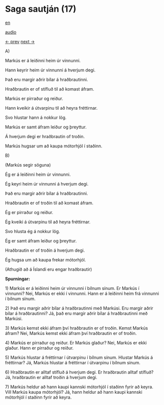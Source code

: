 # Saga sautján (17)

[en](../en/story_17.md)

[audio](../audio/story_17.mp3)

[← prev](../is/story_16.md)
[next →](../is/story_18.md)

A\)

Markús er á leiðinni heim úr vinnunni.

Hann keyrir heim úr vinnunni á hverjum degi.

Það eru margir aðrir bílar á hraðbrautinni.

Hraðbrautin er of stífluð til að komast áfram.

Markús er pirraður og reiður.

Hann kveikir á útvarpinu til að heyra fréttirnar.

Svo hlustar hann á nokkur lög.

Markús er samt áfram leiður og þreyttur.

Á hverjum degi er hraðbrautin of troðin.

Markús hugsar um að kaupa mótorhjól í staðinn.

B\)

(Markús segir söguna)

Ég er á leiðinni heim úr vinnunni.

Ég keyri heim úr vinnunni á hverjum degi.

Það eru margir aðrir bílar á hraðbrautinni.

Hraðbrautin er of troðin til að komast áfram.

Ég er pirraður og reiður.

Ég kveiki á útvarpinu til að heyra fréttirnar.

Svo hlusta ég á nokkur lög.

Ég er samt áfram leiður og þreyttur.

Hraðbrautin er of troðin á hverjum degi.

Ég hugsa um að kaupa frekar mótorhjól.

(Athugið að á Íslandi eru engar hraðbrautir)

**Spurningar:**

1\) Markús er á leiðinni heim úr vinnunni í bílnum sínum. Er Markús í
vinnunni? Nei, Markús er ekki í vinnunni. Hann er á leiðinni heim frá
vinnunni í bílnum sínum.

2\) Það eru margir aðrir bílar á hraðbrautinni með Markúsi. Eru margir
aðrir bílar á hraðbrautinni? Já, það eru margir aðrir bílar á
hraðbrautinni með Markúsi.

3\) Markús kemst ekki áfram því hraðbrautin er of troðin. Kemst Markús
áfram? Nei, Markús kemst ekki áfram því hraðbrautin er of troðin.

4\) Markús er pirraður og reiður. Er Markús glaður? Nei, Markús er ekki
glaður. Hann er pirraður og reiður.

5\) Markús hlustar á fréttirnar í útvarpinu í bílnum sínum. Hlustar
Markús á fréttirnar? Já, Markús hlustar á fréttirnar í útvarpinu í
bílnum sínum.

6\) Hraðbrautin er alltaf stífluð á hverjum degi. Er hraðbrautin alltaf
stífluð? Já, hraðbrautin er alltaf troðin á hverjum degi.

7\) Markús heldur að hann kaupi kannski mótorhjól í staðinn fyrir að
keyra. Vill Markús kaupa mótorhjól? Já, hann heldur að hann kaupi
kannski mótorhjól í staðinn fyrir að keyra.
